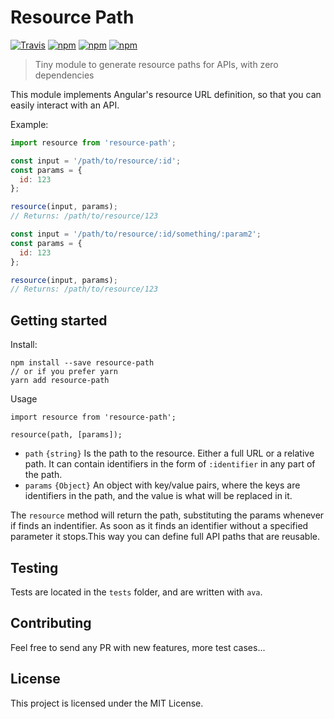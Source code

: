 # Resource Path

[![Travis](https://img.shields.io/travis/aurbano/resource-path.svg?style=flat-square)](https://travis-ci.org/aurbano/resource-path)
[![npm](https://img.shields.io/npm/v/resource-path.svg?style=flat-square)](https://www.npmjs.com/package/resource-path)
[![npm](https://img.shields.io/npm/dm/resource-path.svg)]()
[![npm](https://img.shields.io/npm/l/resource-path.svg)]()

> Tiny module to generate resource paths for APIs, with zero dependencies

This module implements Angular's resource URL definition, so that you can easily interact with an API.

Example:

```js
import resource from 'resource-path';

const input = '/path/to/resource/:id';
const params = {
  id: 123
};

resource(input, params);
// Returns: /path/to/resource/123
```

```js
const input = '/path/to/resource/:id/something/:param2';
const params = {
  id: 123
};

resource(input, params);
// Returns: /path/to/resource/123
```

## Getting started

Install:

```
npm install --save resource-path
// or if you prefer yarn
yarn add resource-path
```

Usage

```
import resource from 'resource-path';

resource(path, [params]);
```

* `path` `{string}` Is the path to the resource. Either a full URL or a relative path. It can contain identifiers in the form of `:identifier` in any part of the path.
* `params` `{Object}` An object with key/value pairs, where the keys are identifiers in the path, and the value is what will be replaced in it.
 
The `resource` method will return the path, substituting the params whenever if finds an indentifier. As soon as it finds an identifier without a specified parameter it stops.This way you can define full API paths that are reusable.
 
## Testing
 
Tests are located in the `tests` folder, and are written with `ava`.
 
## Contributing
 
Feel free to send any PR with new features, more test cases...
 
## License
 
This project is licensed under the MIT License.
